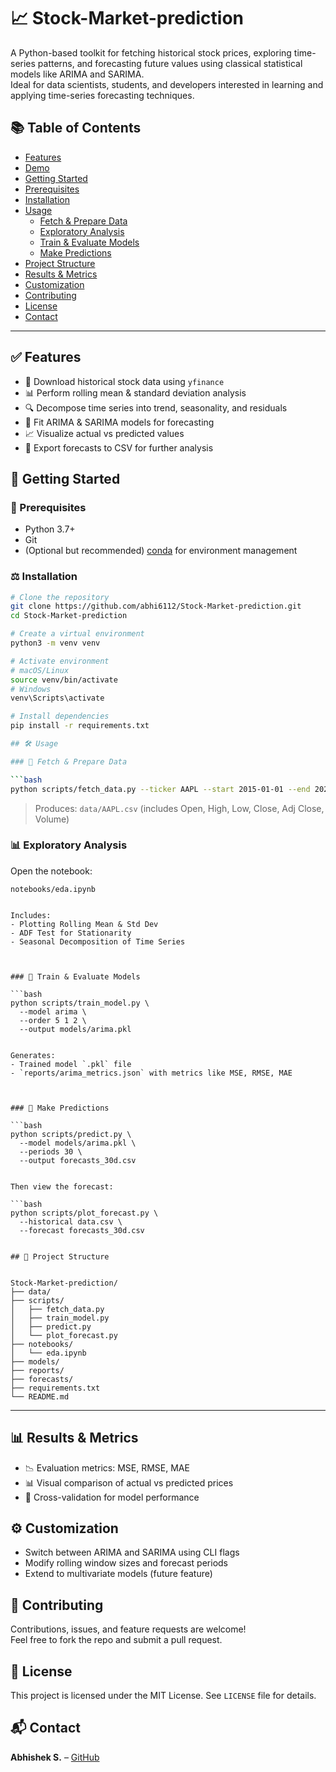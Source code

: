 # 📈 Stock-Market-prediction

A Python-based toolkit for fetching historical stock prices, exploring time-series patterns, and forecasting future values using classical statistical models like ARIMA and SARIMA.  
Ideal for data scientists, students, and developers interested in learning and applying time-series forecasting techniques.


## 📚 Table of Contents

- [Features](#features)  
- [Demo](#demo)  
- [Getting Started](#getting-started)  
- [Prerequisites](#prerequisites)  
- [Installation](#installation)  
- [Usage](#usage)  
  - [Fetch & Prepare Data](#fetch--prepare-data)  
  - [Exploratory Analysis](#exploratory-analysis)  
  - [Train & Evaluate Models](#train--evaluate-models)  
  - [Make Predictions](#make-predictions)  
- [Project Structure](#project-structure)  
- [Results & Metrics](#results--metrics)  
- [Customization](#customization)  
- [Contributing](#contributing)  
- [License](#license)  
- [Contact](#contact)

---

## ✅ Features

- 📅 Download historical stock data using `yfinance`
- 📊 Perform rolling mean & standard deviation analysis
- 🔍 Decompose time series into trend, seasonality, and residuals
- 🧠 Fit ARIMA & SARIMA models for forecasting
- 📈 Visualize actual vs predicted values
- 📄 Export forecasts to CSV for further analysis


## 🚀 Getting Started

### 🧰 Prerequisites

- Python 3.7+
- Git
- (Optional but recommended) [conda](https://docs.conda.io/) for environment management

### ⚖️ Installation

```bash
# Clone the repository
git clone https://github.com/abhi6112/Stock-Market-prediction.git
cd Stock-Market-prediction

# Create a virtual environment
python3 -m venv venv

# Activate environment
# macOS/Linux
source venv/bin/activate
# Windows
venv\Scripts\activate

# Install dependencies
pip install -r requirements.txt

## 🛠️ Usage

### 📄 Fetch & Prepare Data

```bash
python scripts/fetch_data.py --ticker AAPL --start 2015-01-01 --end 2024-06-01
```
> Produces: `data/AAPL.csv` (includes Open, High, Low, Close, Adj Close, Volume)



### 📊 Exploratory Analysis

Open the notebook:
```
notebooks/eda.ipynb


Includes:
- Plotting Rolling Mean & Std Dev
- ADF Test for Stationarity
- Seasonal Decomposition of Time Series



### 🧪 Train & Evaluate Models

```bash
python scripts/train_model.py \
  --model arima \
  --order 5 1 2 \
  --output models/arima.pkl


Generates:
- Trained model `.pkl` file
- `reports/arima_metrics.json` with metrics like MSE, RMSE, MAE



### 🔮 Make Predictions

```bash
python scripts/predict.py \
  --model models/arima.pkl \
  --periods 30 \
  --output forecasts_30d.csv


Then view the forecast:

```bash
python scripts/plot_forecast.py \
  --historical data.csv \
  --forecast forecasts_30d.csv


## 📂 Project Structure


Stock-Market-prediction/
├── data/
├── scripts/
│   ├── fetch_data.py
│   ├── train_model.py
│   ├── predict.py
│   └── plot_forecast.py
├── notebooks/
│   └── eda.ipynb
├── models/
├── reports/
├── forecasts/
├── requirements.txt
└── README.md
```

---

## 📊 Results & Metrics

- 📉 Evaluation metrics: MSE, RMSE, MAE
- 📊 Visual comparison of actual vs predicted prices
- 🔁 Cross-validation for model performance



## ⚙️ Customization

- Switch between ARIMA and SARIMA using CLI flags
- Modify rolling window sizes and forecast periods
- Extend to multivariate models (future feature)



## 🤝 Contributing

Contributions, issues, and feature requests are welcome!  
Feel free to fork the repo and submit a pull request.



## 📝 License

This project is licensed under the MIT License. See `LICENSE` file for details.



## 📬 Contact

**Abhishek S.** – [GitHub](https://github.com/abhi6112)



